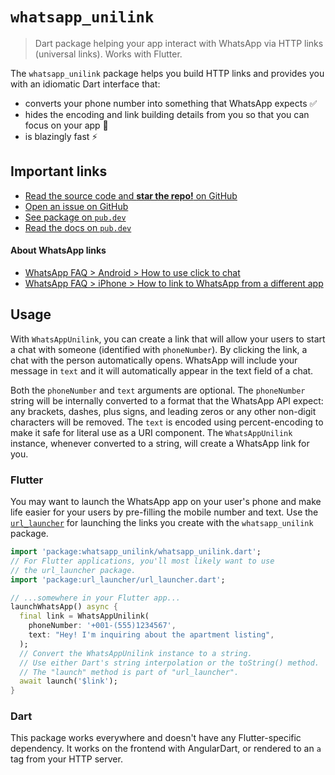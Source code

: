 # `whatsapp_unilink`

> Dart package helping your app interact with WhatsApp via HTTP links (universal links). Works with Flutter.

The `whatsapp_unilink` package helps you build HTTP links and provides you with an idiomatic Dart interface that:

* converts your phone number into something that WhatsApp expects ✅
* hides the encoding and link building details from you so that you can focus on your app 🚀
* is blazingly fast ⚡️

## Important links

* [Read the source code and **star the repo!** on GitHub](https://github.com/dartsidedev/whatsapp_unilink)
* [Open an issue on GitHub](https://github.com/dartsidedev/whatsapp_unilink/issues)
* [See package on `pub.dev`](https://pub.dev/packages/whatsapp_unilink)
* [Read the docs on `pub.dev`](https://pub.dev/documentation/whatsapp_unilink/latest/)

#### About WhatsApp links

* [WhatsApp FAQ > Android > How to use click to chat](https://faq.whatsapp.com/en/android/26000030/)
* [WhatsApp FAQ > iPhone > How to link to WhatsApp from a different app](https://faq.whatsapp.com/en/iphone/23559013)

## Usage

With `WhatsAppUnilink`, you can create a link that will allow your users to start a chat with someone (identified with `phoneNumber`).
By clicking the link, a chat with the person automatically opens.
WhatsApp will include your message in `text` and it will automatically appear in the text field of a chat.

Both the `phoneNumber` and `text` arguments are optional.
The `phoneNumber` string will be internally converted to a format that the WhatsApp API expect: any brackets, dashes, plus signs, and leading zeros or any other non-digit characters will be removed.
The `text` is encoded using percent-encoding to make it safe for literal use as a URI component.
The `WhatsAppUnilink` instance, whenever converted to a string, will create a WhatsApp link for you.

### Flutter

You may want to launch the WhatsApp app on your user's phone and make life easier for your users by pre-filling the mobile number and text. Use the [`url_launcher`](https://pub.dev/packages/url_launcher) for launching the links you create with the `whatsapp_unilink` package.

```dart
import 'package:whatsapp_unilink/whatsapp_unilink.dart';
// For Flutter applications, you'll most likely want to use
// the url_launcher package.
import 'package:url_launcher/url_launcher.dart';

// ...somewhere in your Flutter app...
launchWhatsApp() async {
  final link = WhatsAppUnilink(
    phoneNumber: '+001-(555)1234567',
    text: "Hey! I'm inquiring about the apartment listing",
  );
  // Convert the WhatsAppUnilink instance to a string.
  // Use either Dart's string interpolation or the toString() method.
  // The "launch" method is part of "url_launcher".
  await launch('$link');
}
```

### Dart

This package works everywhere and doesn't have any Flutter-specific dependency.
It works on the frontend with AngularDart, or rendered to an `a` tag from your HTTP server.
